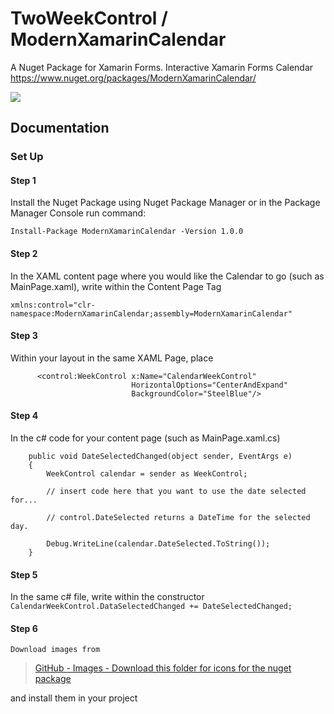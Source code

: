 # TwoWeekControl   /   ModernXamarinCalendar
A Nuget Package for Xamarin Forms. Interactive Xamarin Forms Calendar
<a href="https://www.nuget.org/packages/ModernXamarinCalendar/">https://www.nuget.org/packages/ModernXamarinCalendar/</a>

<img src="https://github.com/mattmorgan6/TwoWeekControl/blob/master/Images/ModernControlSnip.JPG">

## Documentation

### Set Up
#### Step 1
  Install the Nuget Package using Nuget Package Manager or in the Package Manager Console run command:
>  
    Install-Package ModernXamarinCalendar -Version 1.0.0 


#### Step 2
  In the XAML content page where you would like the Calendar to go (such as MainPage.xaml), write within the Content Page Tag
>   
    xmlns:control="clr-namespace:ModernXamarinCalendar;assembly=ModernXamarinCalendar"


#### Step 3
  Within your layout in the same XAML Page, place
>         
          <control:WeekControl x:Name="CalendarWeekControl"
                               HorizontalOptions="CenterAndExpand"
                               BackgroundColor="SteelBlue"/>
                             
#### Step 4
  In the c# code for your content page (such as MainPage.xaml.cs)
>           
        public void DateSelectedChanged(object sender, EventArgs e)
        {
            WeekControl calendar = sender as WeekControl;

            // insert code here that you want to use the date selected for...
            
            // control.DateSelected returns a DateTime for the selected day.

            Debug.WriteLine(calendar.DateSelected.ToString());
        }
        
        
#### Step 5
  In the same c# file, write within the constructor
 ```   CalendarWeekControl.DataSelectedChanged += DateSelectedChanged;   ```
 
#### Step 6
    Download images from 
>[GitHub - Images - Download this folder for icons for the nuget package](https://github.com/mattmorgan6/ModernXamarinCalendar/tree/master/Images%20-Download%20this%20folder%20for%20icons%20for%20nuget%20package)

and install them in your project
 
